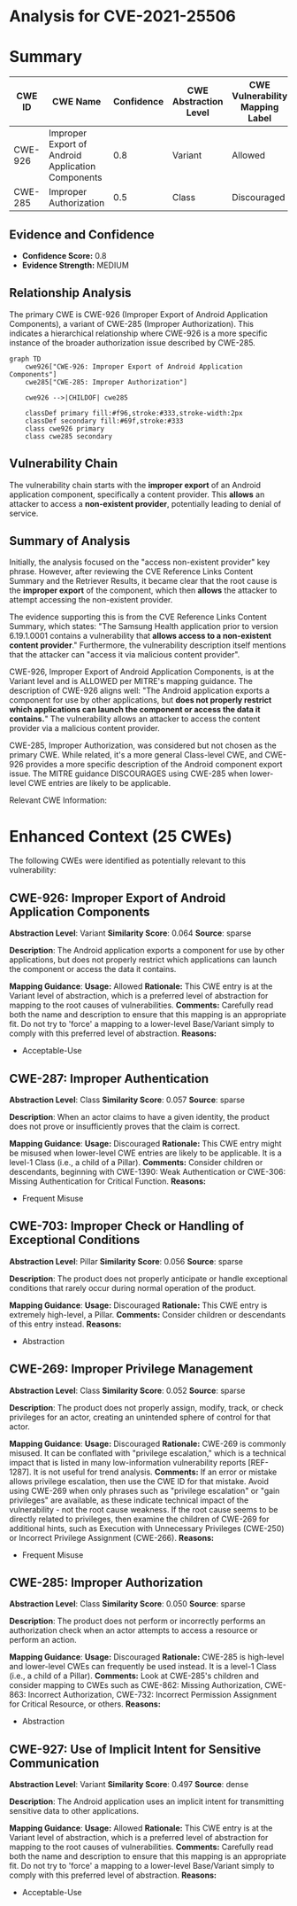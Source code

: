 # Analysis for CVE-2021-25506

# Summary
| CWE ID | CWE Name | Confidence | CWE Abstraction Level | CWE Vulnerability Mapping Label | CWE-Vulnerability Mapping Notes |
|---|---|---|---|---|---|
| CWE-926 | Improper Export of Android Application Components | 0.8 | Variant | Allowed | Primary CWE |
| CWE-285 | Improper Authorization | 0.5 | Class | Discouraged | Secondary Candidate |

## Evidence and Confidence

*   **Confidence Score:** 0.8
*   **Evidence Strength:** MEDIUM

## Relationship Analysis
The primary CWE is CWE-926 (Improper Export of Android Application Components), a variant of CWE-285 (Improper Authorization). This indicates a hierarchical relationship where CWE-926 is a more specific instance of the broader authorization issue described by CWE-285.

```mermaid
graph TD
    cwe926["CWE-926: Improper Export of Android Application Components"]
    cwe285["CWE-285: Improper Authorization"]
    
    cwe926 -->|CHILDOF| cwe285
    
    classDef primary fill:#f96,stroke:#333,stroke-width:2px
    classDef secondary fill:#69f,stroke:#333
    class cwe926 primary
    class cwe285 secondary
```

## Vulnerability Chain
The vulnerability chain starts with the **improper export** of an Android application component, specifically a content provider. This **allows** an attacker to access a **non-existent provider**, potentially leading to denial of service.

## Summary of Analysis
Initially, the analysis focused on the "access non-existent provider" key phrase. However, after reviewing the CVE Reference Links Content Summary and the Retriever Results, it became clear that the root cause is the **improper export** of the component, which then **allows** the attacker to attempt accessing the non-existent provider.

The evidence supporting this is from the CVE Reference Links Content Summary, which states: "The Samsung Health application prior to version 6.19.1.0001 contains a vulnerability that **allows access to a non-existent content provider**." Furthermore, the vulnerability description itself mentions that the attacker can "access it via malicious content provider".

CWE-926, Improper Export of Android Application Components, is at the Variant level and is ALLOWED per MITRE's mapping guidance. The description of CWE-926 aligns well: "The Android application exports a component for use by other applications, but **does not properly restrict which applications can launch the component or access the data it contains.**" The vulnerability allows an attacker to access the content provider via a malicious content provider.

CWE-285, Improper Authorization, was considered but not chosen as the primary CWE. While related, it's a more general Class-level CWE, and CWE-926 provides a more specific description of the Android component export issue. The MITRE guidance DISCOURAGES using CWE-285 when lower-level CWE entries are likely to be applicable.

Relevant CWE Information:

# Enhanced Context (25 CWEs)
The following CWEs were identified as potentially relevant to this vulnerability:

## CWE-926: Improper Export of Android Application Components
**Abstraction Level**: Variant
**Similarity Score**: 0.064
**Source**: sparse

**Description**:
The Android application exports a component for use by other applications, but does not properly restrict which applications can launch the component or access the data it contains.

**Mapping Guidance**:
**Usage:** Allowed
**Rationale:** This CWE entry is at the Variant level of abstraction, which is a preferred level of abstraction for mapping to the root causes of vulnerabilities.
**Comments:** Carefully read both the name and description to ensure that this mapping is an appropriate fit. Do not try to 'force' a mapping to a lower-level Base/Variant simply to comply with this preferred level of abstraction.
**Reasons:**
- Acceptable-Use

## CWE-287: Improper Authentication
**Abstraction Level**: Class
**Similarity Score**: 0.057
**Source**: sparse

**Description**:
When an actor claims to have a given identity, the product does not prove or insufficiently proves that the claim is correct.

**Mapping Guidance**:
**Usage:** Discouraged
**Rationale:** This CWE entry might be misused when lower-level CWE entries are likely to be applicable. It is a level-1 Class (i.e., a child of a Pillar).
**Comments:** Consider children or descendants, beginning with CWE-1390: Weak Authentication or CWE-306: Missing Authentication for Critical Function.
**Reasons:**
- Frequent Misuse

## CWE-703: Improper Check or Handling of Exceptional Conditions
**Abstraction Level**: Pillar
**Similarity Score**: 0.056
**Source**: sparse

**Description**:
The product does not properly anticipate or handle exceptional conditions that rarely occur during normal operation of the product.

**Mapping Guidance**:
**Usage:** Discouraged
**Rationale:** This CWE entry is extremely high-level, a Pillar.
**Comments:** Consider children or descendants of this entry instead.
**Reasons:**
- Abstraction

## CWE-269: Improper Privilege Management
**Abstraction Level**: Class
**Similarity Score**: 0.052
**Source**: sparse

**Description**:
The product does not properly assign, modify, track, or check privileges for an actor, creating an unintended sphere of control for that actor.

**Mapping Guidance**:
**Usage:** Discouraged
**Rationale:** CWE-269 is commonly misused. It can be conflated with "privilege escalation," which is a technical impact that is listed in many low-information vulnerability reports [REF-1287]. It is not useful for trend analysis.
**Comments:** If an error or mistake allows privilege escalation, then use the CWE ID for that mistake. Avoid using CWE-269 when only phrases such as "privilege escalation" or "gain privileges" are available, as these indicate technical impact of the vulnerability - not the root cause weakness. If the root cause seems to be directly related to privileges, then examine the children of CWE-269 for additional hints, such as Execution with Unnecessary Privileges (CWE-250) or Incorrect Privilege Assignment (CWE-266).
**Reasons:**
- Frequent Misuse

## CWE-285: Improper Authorization
**Abstraction Level**: Class
**Similarity Score**: 0.050
**Source**: sparse

**Description**:
The product does not perform or incorrectly performs an authorization check when an actor attempts to access a resource or perform an action.

**Mapping Guidance**:
**Usage:** Discouraged
**Rationale:** CWE-285 is high-level and lower-level CWEs can frequently be used instead. It is a level-1 Class (i.e., a child of a Pillar).
**Comments:** Look at CWE-285's children and consider mapping to CWEs such as CWE-862: Missing Authorization, CWE-863: Incorrect Authorization, CWE-732: Incorrect Permission Assignment for Critical Resource, or others.
**Reasons:**
- Abstraction

## CWE-927: Use of Implicit Intent for Sensitive Communication
**Abstraction Level**: Variant
**Similarity Score**: 0.497
**Source**: dense

**Description**:
The Android application uses an implicit intent for transmitting sensitive data to other applications.

**Mapping Guidance**:
**Usage:** Allowed
**Rationale:** This CWE entry is at the Variant level of abstraction, which is a preferred level of abstraction for mapping to the root causes of vulnerabilities.
**Comments:** Carefully read both the name and description to ensure that this mapping is an appropriate fit. Do not try to 'force' a mapping to a lower-level Base/Variant simply to comply with this preferred level of abstraction.
**Reasons:**
- Acceptable-Use